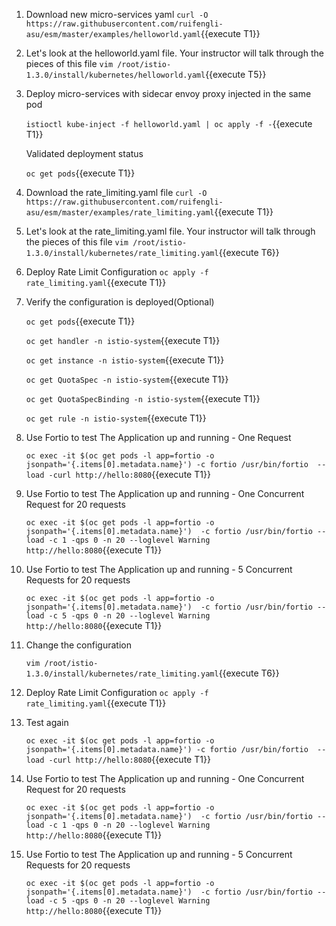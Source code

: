 
1. Download new micro-services yaml 
`curl -O https://raw.githubusercontent.com/ruifengli-asu/esm/master/examples/helloworld.yaml`{{execute T1}}

2. Let's look at the helloworld.yaml file. Your instructor will talk through the pieces of this file
`vim /root/istio-1.3.0/install/kubernetes/helloworld.yaml`{{execute T5}}

3. Deploy micro-services with sidecar envoy proxy injected in the same pod

    `istioctl kube-inject -f helloworld.yaml | oc apply -f -`{{execute T1}}

    Validated deployment status

    `oc get pods`{{execute T1}}
    
4. Download the rate_limiting.yaml file
`curl -O https://raw.githubusercontent.com/ruifengli-asu/esm/master/examples/rate_limiting.yaml`{{execute T1}}

5. Let's look at the rate_limiting.yaml file. Your instructor will talk through the pieces of this file
`vim /root/istio-1.3.0/install/kubernetes/rate_limiting.yaml`{{execute T6}}

6. Deploy Rate Limit Configuration
`oc apply -f rate_limiting.yaml`{{execute T1}}

7. Verify the configuration is deployed(Optional)
    
    `oc get pods`{{execute T1}}
    
    `oc get handler -n istio-system`{{execute T1}}
    
    `oc get instance -n istio-system`{{execute T1}}
    
    `oc get QuotaSpec -n istio-system`{{execute T1}}
    
    `oc get QuotaSpecBinding -n istio-system`{{execute T1}}
    
    `oc get rule -n istio-system`{{execute T1}}    

8. Use Fortio to test The Application up and running - One Request

    `oc exec -it $(oc get pods -l app=fortio -o jsonpath='{.items[0].metadata.name}') -c fortio /usr/bin/fortio  -- load -curl http://hello:8080`{{execute T1}}

6. Use Fortio to test The Application up and running - One Concurrent Request for 20 requests
   
    `oc exec -it $(oc get pods -l app=fortio -o jsonpath='{.items[0].metadata.name}')  -c fortio /usr/bin/fortio -- load -c 1 -qps 0 -n 20 --loglevel Warning http://hello:8080`{{execute T1}}

7. Use Fortio to test The Application up and running - 5 Concurrent Requests for 20 requests
   
    `oc exec -it $(oc get pods -l app=fortio -o jsonpath='{.items[0].metadata.name}')  -c fortio /usr/bin/fortio -- load -c 5 -qps 0 -n 20 --loglevel Warning http://hello:8080`{{execute T1}}
    
8. Change the configuration

    `vim /root/istio-1.3.0/install/kubernetes/rate_limiting.yaml`{{execute T6}}

9. Deploy Rate Limit Configuration
    `oc apply -f rate_limiting.yaml`{{execute T1}}

10. Test again

    `oc exec -it $(oc get pods -l app=fortio -o jsonpath='{.items[0].metadata.name}') -c fortio /usr/bin/fortio  -- load -curl http://hello:8080`{{execute T1}}

11. Use Fortio to test The Application up and running - One Concurrent Request for 20 requests
   
    `oc exec -it $(oc get pods -l app=fortio -o jsonpath='{.items[0].metadata.name}')  -c fortio /usr/bin/fortio -- load -c 1 -qps 0 -n 20 --loglevel Warning http://hello:8080`{{execute T1}}

12. Use Fortio to test The Application up and running - 5 Concurrent Requests for 20 requests
   
    `oc exec -it $(oc get pods -l app=fortio -o jsonpath='{.items[0].metadata.name}')  -c fortio /usr/bin/fortio -- load -c 5 -qps 0 -n 20 --loglevel Warning http://hello:8080`{{execute T1}}
    
